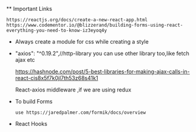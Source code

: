 ** Important Links
    
    https://reactjs.org/docs/create-a-new-react-app.html
    https://www.codementor.io/@blizzerand/building-forms-using-react-everything-you-need-to-know-iz3eyoq4y

* Always create a module for css while creating a style

* "axios": "^0.19.2",//http-library you can use other library too,like fetch ajax etc

    https://hashnode.com/post/5-best-libraries-for-making-ajax-calls-in-react-cis8x5f7k0jl7th53z68s41k1
    
    React-axios middleware ,if we are using redux

* To build Forms

      use https://jaredpalmer.com/formik/docs/overview

* React Hooks
